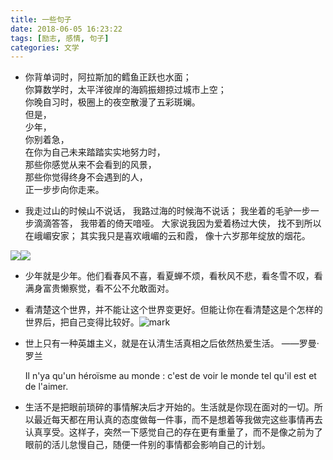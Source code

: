 ```yaml
---
title: 一些句子
date: 2018-06-05 16:23:22
tags: [励志, 感情, 句子]
categories: 文学
---
```


* 你背单词时，阿拉斯加的鳕鱼正跃也水面；<br>你算数学时，太平洋彼岸的海鸥振翅掠过城市上空；<br>你晚自习时，极圈上的夜空散漫了五彩斑斓。<br>但是，<br>少年，<br>你别着急，<br>在你为自己未来踏踏实实地努力时，<br>那些你感觉从来不会看到的风景，<br>那些你觉得终身不会遇到的人，<br>正一步步向你走来。<!-- more -->

* 我走过山的时候山不说话，
  我路过海的时候海不说话；
  我坐着的毛驴一步一步滴滴答答，
  我带着的倚天喑哑。
  大家说我因为爱着杨过大侠，
  找不到所以在峨嵋安家；
  其实我只是喜欢峨嵋的云和霞，
  像十六岁那年绽放的烟花。

![](https://upload-images.jianshu.io/upload_images/2223621-742b7b9ed8fc10ea.jpg?imageMogr2/auto-orient/strip%7CimageView2/2/w/700)![](https://upload-images.jianshu.io/upload_images/2223621-870fe775400215e9.jpg?imageMogr2/auto-orient/strip%7CimageView2/2/w/700)

* 少年就是少年。他们看春风不喜，看夏蝉不烦，看秋风不悲，看冬雪不叹，看满身富贵懒察觉，看不公不允敢面对。

* 看清楚这个世界，并不能让这个世界变更好。但能让你在看清楚这是个怎样的世界后，把自己变得比较好。![mark](http://cmhblog.cfzhao.com/blog/20181129/YnaCvfGT1AIn.jpeg)

* 世上只有一种英雄主义，就是在认清生活真相之后依然热爱生活。 ——罗曼·罗兰

  Il n'ya qu'un héroïsme au monde : c'est de voir le monde tel qu'il est et de l'aimer.

* 生活不是把眼前琐碎的事情解决后才开始的。生活就是你现在面对的一切。所以最近每天都在用认真的态度做每一件事，而不是想着等我做完这些事情再去认真享受。这样子，突然一下感觉自己的存在更有重量了，而不是像之前为了眼前的活儿怠慢自己，随便一件别的事情都会影响自己的计划。



